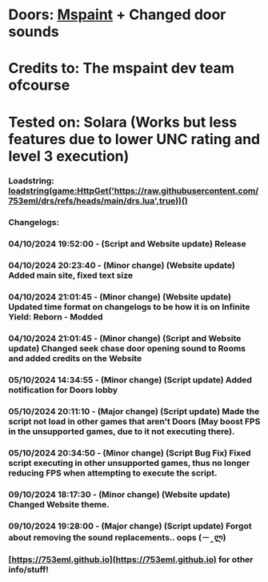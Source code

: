 # Doors: [Mspaint](https://mspaint.upio.dev/) + Changed door sounds

# Credits to: The mspaint dev team ofcourse

# Tested on: Solara (Works but less features due to lower UNC rating and level 3 execution)

### Loadstring: [loadstring(game:HttpGet('https://raw.githubusercontent.com/753eml/drs/refs/heads/main/drs.lua',true))()](https://raw.githubusercontent.com/753eml/drs/refs/heads/main/drs.lua)

### Changelogs:

### 04/10/2024 19:52:00 - (Script and Website update) Release

### 04/10/2024 20:23:40 - (Minor change) (Website update) Added main site, fixed text size

### 04/10/2024 21:01:45 - (Minor change) (Website update) Updated time format on changelogs to be how it is on Infinite Yield: Reborn - Modded

### 04/10/2024 21:01:45 - (Minor change) (Script and Website update) Changed seek chase door opening sound to Rooms and added credits on the Website

### 05/10/2024 14:34:55 - (Minor change) (Script update) Added notification for Doors lobby

### 05/10/2024 20:11:10 - (Major change) (Script update) Made the script not load in other games that aren't Doors (May boost FPS in the unsupported games, due to it not executing there).

### 05/10/2024 20:34:50 - (Minor change) (Script Bug Fix) Fixed script executing in other unsupported games, thus no longer reducing FPS when attempting to execute the script.

### 09/10/2024 18:17:30 - (Minor change) (Website update) Changed Website theme.

### 09/10/2024 19:28:00 - (Major change) (Script update) Forgot about removing the sound replacements.. oops (－‸ლ)

### [https://753eml.github.io](https://753eml.github.io) for other info/stuff!

